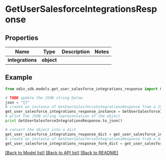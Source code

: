 # GetUserSalesforceIntegrationsResponse


## Properties

Name | Type | Description | Notes
------------ | ------------- | ------------- | -------------
**integrations** | **object** |  | 

## Example

```python
from odin_sdk.models.get_user_salesforce_integrations_response import GetUserSalesforceIntegrationsResponse

# TODO update the JSON string below
json = "{}"
# create an instance of GetUserSalesforceIntegrationsResponse from a JSON string
get_user_salesforce_integrations_response_instance = GetUserSalesforceIntegrationsResponse.from_json(json)
# print the JSON string representation of the object
print GetUserSalesforceIntegrationsResponse.to_json()

# convert the object into a dict
get_user_salesforce_integrations_response_dict = get_user_salesforce_integrations_response_instance.to_dict()
# create an instance of GetUserSalesforceIntegrationsResponse from a dict
get_user_salesforce_integrations_response_form_dict = get_user_salesforce_integrations_response.from_dict(get_user_salesforce_integrations_response_dict)
```
[[Back to Model list]](../README.md#documentation-for-models) [[Back to API list]](../README.md#documentation-for-api-endpoints) [[Back to README]](../README.md)


